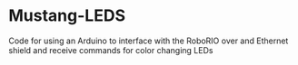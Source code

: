 # Mustang-LEDS

Code for using an Arduino to interface with the RoboRIO over and Ethernet shield and receive commands for color changing LEDs
